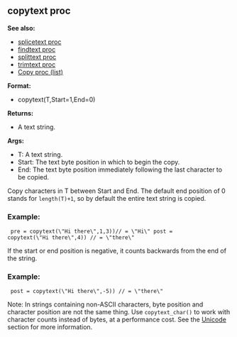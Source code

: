 ## copytext proc
**See also:**
+   [splicetext proc](/ref/proc/splicetext.md) 
+   [findtext proc](/ref/proc/findtext.md) 
+   [splittext proc](/ref/proc/splittext.md) 
+   [trimtext proc](/ref/proc/trimtext.md) 
+   [Copy proc (list)](/ref/list/proc/Copy.md) 
<!-- -->
**Format:**
+   copytext(T,Start=1,End=0)
<!-- -->
**Returns:**
+   A text string.
<!-- -->
**Args:**
+   T: A text string.
+   Start: The text byte position in which to begin the copy.
+   End: The text byte position immediately following the last character
    to be copied.


Copy characters in T between Start and End. The default end
position of 0 stands for `length(T)+1`, so by default the entire text
string is copied.
### Example:

```
 pre = copytext(\"Hi there\",1,3))// = \"Hi\" post =
copytext(\"Hi there\",4)) // = \"there\" 
```
 

If the
start or end position is negative, it counts backwards from the end of
the string.
### Example:

```
 post = copytext(\"Hi there\",-5)) // = \"there\" 
```



Note: In strings containing non-ASCII characters, byte position
and character position are not the same thing. Use `copytext_char()` to
work with character counts instead of bytes, at a performance cost. See
the [Unicode](/ref/%7Bnotes%7D/Unicode.md) section for more information.